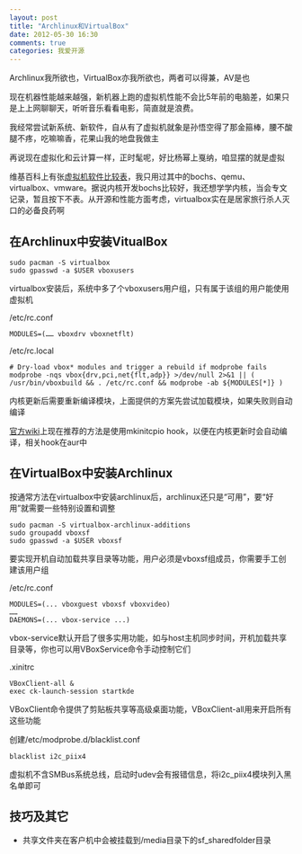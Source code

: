 ```yaml
---
layout: post
title: "Archlinux和VirtualBox"
date: 2012-05-30 16:30
comments: true
categories: 我爱开源
---
```


Archlinux我所欲也，VirtualBox亦我所欲也，两者可以得兼，AV是也

现在机器性能越来越强，新机器上跑的虚拟机性能不会比5年前的电脑差，如果只是上上网聊聊天，听听音乐看看电影，简直就是浪费。

我经常尝试新系统、新软件，自从有了虚拟机就象是孙悟空得了那金箍棒，腰不酸腿不疼，吃嘛嘛香，花果山我的地盘我做主

再说现在虚拟化和云计算一样，正时髦呢，好比杨幂上戛纳，咱显摆的就是虚拟

维基百科上有张[虚拟机软件比较表](http://zh.wikipedia.org/wiki/%E7%B3%BB%E7%BB%9F%E8%99%9A%E6%8B%9F%E6%9C%BA%E6%AF%94%E8%BE%83#.E8.99.9B.E6.93.AC.E6.A9.9F.E5.99.A8.E6.AF.94.E8.BC.83)，我只用过其中的bochs、qemu、virtualbox、vmware。据说内核开发bochs比较好，我还想学学内核，当会专文记录，暂且按下不表。从开源和性能方面考虑，virtualbox实在是居家旅行杀人灭口的必备良药啊

<!--more-->

## 在Archlinux中安装VitualBox

```
sudo pacman -S virtualbox
sudo gpasswd -a $USER vboxusers
```
virtualbox安装后，系统中多了个vboxusers用户组，只有属于该组的用户能使用虚拟机

/etc/rc.conf
```
MODULES=(…… vboxdrv vboxnetflt)
```

/etc/rc.local
```
# Dry-load vbox* modules and trigger a rebuild if modprobe fails
modprobe -nqs vbox{drv,pci,net{flt,adp}} >/dev/null 2>&1 || ( /usr/bin/vboxbuild && . /etc/rc.conf && modprobe -ab ${MODULES[*]} )
```
内核更新后需要重新编译模块，上面提供的方案先尝试加载模块，如果失败则自动编译

[官方wiki](https://wiki.archlinux.org/index.php/VirtualBox#Automatic_re-compilation_of_the_virtualbox_modules_with_every_kernel_update)上现在推荐的方法是使用mkinitcpio hook，以便在内核更新时会自动编译，相关hook在aur中

## 在VirtualBox中安装Archlinux

按通常方法在virtualbox中安装archlinux后，archlinux还只是“可用”，要“好用”就需要一些特别设置和调整

```
sudo pacman -S virtualbox-archlinux-additions
sudo groupadd vboxsf 
sudo gpasswd -a $USER vboxsf
```
要实现开机自动加载共享目录等功能，用户必须是vboxsf组成员，你需要手工创建该用户组

/etc/rc.conf
```
MODULES=(... vboxguest vboxsf vboxvideo)
……
DAEMONS=(... vbox-service ...)
```
vbox-service默认开启了很多实用功能，如与host主机同步时间，开机加载共享目录等，你也可以用VBoxService命令手动控制它们

.xinitrc
```
VBoxClient-all &
exec ck-launch-session startkde
```
VBoxClient命令提供了剪贴板共享等高级桌面功能，VBoxClient-all用来开启所有这些功能

创建/etc/modprobe.d/blacklist.conf
```
blacklist i2c_piix4
```
虚拟机不含SMBus系统总线，启动时udev会有报错信息，将i2c_piix4模块列入黑名单即可


## 技巧及其它

* 共享文件夹在客户机中会被挂载到/media目录下的sf_sharedfolder目录